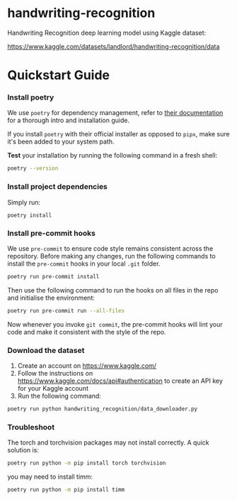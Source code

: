 # handwriting-recognition
Handwriting Recognition deep learning model using Kaggle dataset:

https://www.kaggle.com/datasets/landlord/handwriting-recognition/data

# Quickstart Guide

### Install poetry
We use `poetry` for dependency management, refer to [their documentation](https://python-poetry.org/docs/) for a thorough intro and installation guide.

If you install `poetry` with their official installer as opposed to `pipx`, make sure it's been added to your system path.

**Test** your installation by running the following command in a fresh shell:
```bash
poetry --version
```

### Install project dependencies

Simply run:
```
poetry install
```

### Install pre-commit hooks
We use `pre-commit` to ensure code style remains consistent across the repository. Before making any changes, run the following commands to install the `pre-commit` hooks in your local `.git` folder.

```bash
poetry run pre-commit install
```

Then use the following command to run the hooks on all files in the repo and initialise the environment:

```bash
poetry run pre-commit run --all-files
```

Now whenever you invoke `git commit`, the pre-commit hooks will lint your code and make it consistent with the style of the repo.

### Download the dataset

1) Create an account on https://www.kaggle.com/
2) Follow the instructions on https://www.kaggle.com/docs/api#authentication to create an API key for your Kaggle account
3) Run the following command:
```bash
poetry run python handwriting_recognition/data_downloader.py
```

### Troubleshoot

The torch and torchvision packages may not install correctly. A quick solution is:
```bash
poetry run python -m pip install torch torchvision
```

you may need to install timm:
```bash
poetry run python -m pip install timm
```
